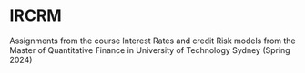 # IRCRM
Assignments from the course Interest Rates and credit Risk models from the Master of Quantitative Finance in University of Technology Sydney (Spring 2024)
